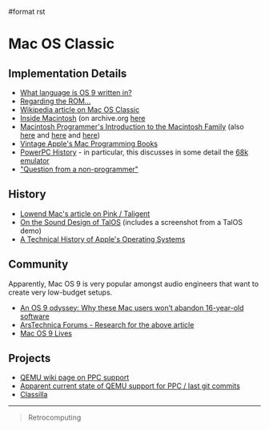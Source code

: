 \#format rst

Mac OS Classic
==============

Implementation Details
----------------------

-   [What language is OS 9 written in?](https://discussions.apple.com/thread/1605550)
-   [Regarding the ROM...](https://macintoshgarden.org/apps/mac-os-71-source-code)
-   [Wikipedia article on Mac OS Classic](https://en.wikipedia.org/wiki/Classic_Mac_OS)
-   [Inside Macintosh](https://en.wikipedia.org/wiki/Inside_Macintosh) (on archive.org [here](https://archive.org/search.php?query=Inside%20Macintosh&and[]=subject%3A%22macintosh%22)
-   [Macintosh Programmer's Introduction to the Macintosh Family](https://archive.org/details/macintoshprogram00appl) (also [here](https://vintageapple.org/macprogramming/pdf/Programmers_Introduction_to_the_Macintosh_Family_1988.pdf) and [here](https://macintoshgarden.org/apps/inside-macintosh) and [here](https://macintoshgarden.org/apps/inside-macintosh-cd-rom))
-   [Vintage Apple's Mac Programming Books](https://vintageapple.org/macprogramming/)
-   [PowerPC History](http://applemuseum.bott.org/sections/ppc.html) - in particular, this discusses in some detail the [68k emulator](https://en.wikipedia.org/wiki/Mac_68k_emulator)
-   ["Question from a non-programmer"](https://groups.google.com/forum/#!msg/comp.sys.mac.programmer.help/tO0iuTNETGc/oTwfHPfuqXoJ)

History
-------

-   [Lowend Mac's article on Pink / Taligent](https://lowendmac.com/2014/pink-apples-first-stab-at-a-modern-operating-system/)
-   [On the Sound Design of TalOS](http://www.icad.org/websiteV2.0/Conferences/ICAD96/proc96/dougherty.htm) (includes a screenshot from a TalOS demo)
-   [A Technical History of Apple's Operating Systems](https://osxbook.com/book/bonus/chapter1/pdf/macosxinternals-singh-1.pdf)

Community
---------

Apparently, Mac OS 9 is very popular amongst audio engineers that want to create very low-budget setups.

-   [An OS 9 odyssey: Why these Mac users won’t abandon 16-year-old software](https://arstechnica.com/gadgets/2016/09/an-os-9-odyssey-why-do-some-mac-users-still-rely-on-16-year-old-software/)
-   [ArsTechnica Forums - Research for the above article](https://arstechnica.com/civis/viewtopic.php?p=30456459#p30456459)
-   [Mac OS 9 Lives](http://macos9lives.com)

Projects
--------

-   [QEMU wiki page on PPC support](https://wiki.qemu.org/Documentation/Platforms/PowerPC)
-   [Apparent current state of QEMU support for PPC / last git commits](https://repo.or.cz/qemu/hpoussin.git/shortlog/refs/heads/40p)
-   [Classilla](https://www.floodgap.com/software/classilla/)

* * * * *

> Retrocomputing
